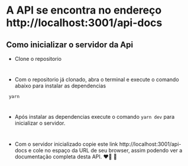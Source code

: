  # A API se encontra no endereço http://localhost:3001/api-docs

 ## Como inicializar o servidor da Api
 - Clone o repositorio
  #
 - Com o repositorio já clonado, abra o terminal  e execute o comando abaixo para instalar as dependencias 
  
 ```
  yarn  
 ```
 #
 - Após instalar as dependencias execute o comando 
  ```yarn dev``` para inicializar o servidor.
  #
- Com o servidor inicializado copie este link http://localhost:3001/api-docs e cole no espaço da URL de seu browser, assim podendo ver a documentação completa desta API. ❤️🚀 🚀 